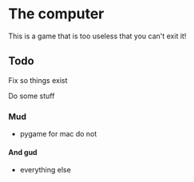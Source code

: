 # The computer

This is a game that is too useless that you can't exit it!

## Todo

Fix so things exist

Do some stuff

### Mud
 * pygame for mac do not 
#### And gud
 * everything else

